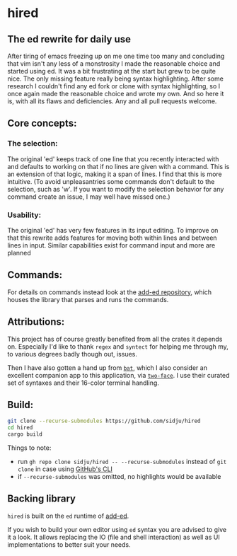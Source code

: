 # hired
## The ed rewrite for daily use

After tiring of emacs freezing up on me one time too many and concluding that vim isn't any less of a monstrosity I made the reasonable choice and started using ed.
It was a bit frustrating at the start but grew to be quite nice. The only missing feature really being syntax highlighting. After some research I couldn't find any ed fork or clone with syntax highlighting, so I once again made the reasonable choice and wrote my own.
And so here it is, with all its flaws and deficiencies. Any and all pull requests welcome.

## Core concepts:
### The selection:
The original 'ed' keeps track of one line that you recently interacted with and defaults to working on that if no
lines are given with a command. This is an extension of that logic, making it a span of lines. I find that this
is more intuitive.
(To avoid unpleasantries some commands don't default to the selection, such as 'w'. If you want to modify
the selection behavior for any command create an issue, I may well have missed one.)

### Usability:
The original 'ed' has very few features in its input editing. To improve on that this rewrite adds features
for moving both within lines and between lines in input. Similar capabilities exist for command input and
more are planned

## Commands:
For details on commands instead look at the
[add-ed repository](https://github.com/sidju/add-ed), which houses the library
that parses and runs the commands.

## Attributions:
This project has of course greatly benefited from all the crates it depends on.
Especially I'd like to thank `regex` and `syntect` for helping me through my, to
various degrees badly though out, issues.

Then I have also gotten a hand up from [`bat`](https://github.com/sharkdp/bat),
which I also consider an excellent companion app to this application, via
[`two-face`](https://github.com/CosmicHorrorDev/two-face). I use their curated
set of syntaxes and their 16-color terminal handling.

## Build:

```sh
git clone --recurse-submodules https://github.com/sidju/hired
cd hired
cargo build
```

Things to note:
- run `gh repo clone sidju/hired -- --recurse-submodules` instead of `git clone` in case using [GitHub's CLI](https://github.com/cli/cli)
- if `--recurse-submodules` was omitted, no highlights would be available

## Backing library

`hired` is built on the `ed` runtime of
[add-ed](https://github.com/sidju/add-ed).

If you wish to build your own editor using `ed` syntax you
are advised to give it a look. It allows replacing the IO
(file and shell interaction) as well as UI implementations
to better suit your needs.
